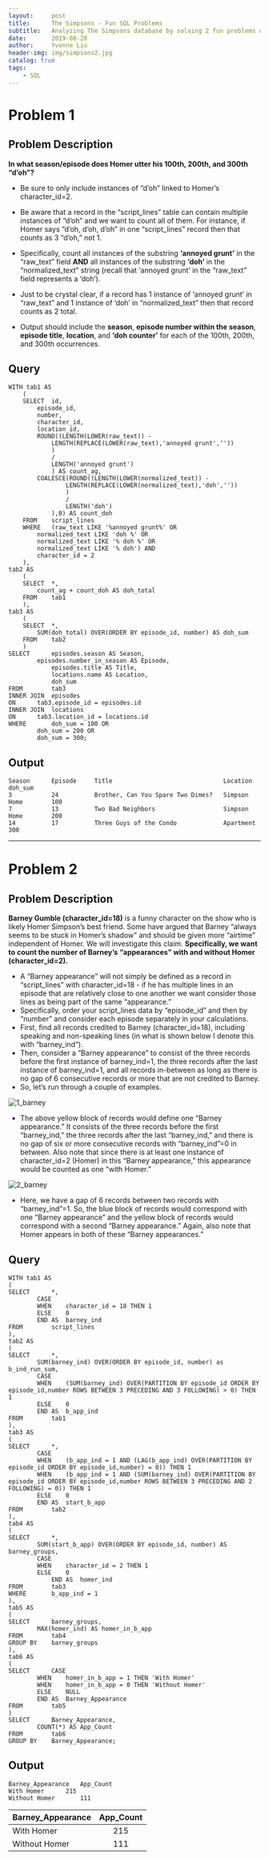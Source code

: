 ```yaml
---
layout:     post
title:      The Simpsons - Fun SQL Problems
subtitle:   Analyzing The Simpsons database by solving 2 fun problems using SQL
date:       2019-08-20
author:     Yvonne Liu
header-img: img/simpsons2.jpg
catalog: true
tags:
    - SQL
---
```


# Problem 1

## Problem Description

**In what season/episode does Homer utter his 100th, 200th, and 300th “d’oh”?**  

* Be sure to only include instances of “d’oh” linked to Homer’s character_id=2.  

* Be aware that a record in the “script_lines” table can contain multiple instances of “d’oh” and we want to count all of them.  For instance, if Homer says “d’oh, d’oh, d’oh” in one “script_lines” record then that counts as 3 “d’oh,” not 1.  

* Specifically, count all instances of the substring **‘annoyed grunt’** in the “raw_text” field **AND** all instances of the substring **‘doh’** in the “normalized_text” string (recall that ‘annoyed grunt’ in the “raw_text” field represents a ‘doh’).  

* Just to be crystal clear, if a record has 1 instance of ‘annoyed grunt’ in “raw_text” and 1 instance of ‘doh’ in “normalized_text” then that record counts as 2 total.  

* Output should include the **season**, **episode number within the season**, **episode title**, **location**, and **‘doh counter’** for each of the 100th, 200th, and 300th occurrences.

## Query

```
WITH tab1 AS
	(
	SELECT	id,
		episode_id,
		number, 
		character_id,
		location_id,
		ROUND((LENGTH(LOWER(raw_text)) - 
			LENGTH(REPLACE(LOWER(raw_text),'annoyed grunt',''))
			) 
			/ 
			LENGTH('annoyed grunt')        
			) AS count_ag,
		COALESCE(ROUND((LENGTH(LOWER(normalized_text)) - 
				LENGTH(REPLACE(LOWER(normalized_text),'doh',''))
				) 
				/ 
				LENGTH('doh')
			),0) AS count_doh
	FROM	script_lines
	WHERE	(raw_text LIKE '%annoyed grunt%' OR
		normalized_text LIKE 'doh %' OR
		normalized_text LIKE '% doh %' OR
		normalized_text LIKE '% doh') AND
		character_id = 2
	),
tab2 AS
	(		
	SELECT	*,
		count_ag + count_doh AS doh_total
	FROM	tab1
	),
tab3 AS
	(
	SELECT	*,
		SUM(doh_total) OVER(ORDER BY episode_id, number) AS doh_sum
	FROM	tab2
	)
SELECT		episodes.season AS Season,
		episodes.number_in_season AS Episode,
        	episodes.title AS Title,
        	locations.name AS Location,
        	doh_sum
FROM		tab3
INNER JOIN	episodes
ON		tab3.episode_id = episodes.id
INNER JOIN	locations
ON		tab3.location_id = locations.id
WHERE		doh_sum = 100 OR
		doh_sum = 200 OR
		doh_sum = 300;

```

## Output
```
Season      Episode     Title                               Location            doh_sum
3           24          Brother, Can You Spare Two Dimes?   Simpson Home        100
7           13          Two Bad Neighbors                   Simpson Home        200
14          17          Three Guys of the Condo             Apartment           300
```

***
# Problem 2

## Problem Description

**Barney Gumble (character_id=18)** is a funny character on the show who is likely Homer Simpson’s best friend.  Some have argued that Barney “always seems to be stuck in Homer’s shadow” and should be given more “airtime” independent of Homer.  We will investigate this claim.  **Specifically, we want to count the number of Barney’s “appearances” with and without Homer (character_id=2).**  

* A “Barney appearance” will not simply be defined as a record in “script_lines” with character_id=18 - if he has multiple lines in an episode that are relatively close to one another we want consider those lines as being part of the same “appearance.”  
* Specifically, order your script_lines data by “episode_id” and then by “number” and consider each episode separately in your calculations.  
* First, find all records credited to Barney (character_id=18), including speaking and non-speaking lines (in what is shown below I denote this with “barney_ind”).  
* Then, consider a “Barney appearance” to consist of the three records before the first instance of barney_ind=1, the three records after the last instance of barney_ind=1, and all records in-between as long as there is no gap of 6 consecutive records or more that are not credited to Barney.  
* So, let’s run through a couple of examples. 

![1_barney](https://user-images.githubusercontent.com/78829814/110739832-ca371200-81e6-11eb-9e82-18f612f1a8f6.jpg)


* The above yellow block of records would define one “Barney appearance.”  It consists of the three records before the first “barney_ind,” the three records after the last “barney_ind,” and there is no gap of six or more consecutive records with “barney_ind”=0 in between.  Also note that since there is at least one instance of character_id=2 (Homer) in this “Barney appearance,” this appearance would be counted as one “with Homer.” 


![2_barney](https://user-images.githubusercontent.com/78829814/110739620-63195d80-81e6-11eb-9ddf-28ce4de19bf1.jpg)

* Here, we have a gap of 6 records between two records with “barney_ind”=1.  So, the blue block of records would correspond with one “Barney appearance” and the yellow block of records would correspond with a second “Barney appearance.”  Again, also note that Homer appears in both of these “Barney appearances.”

## Query

```
WITH tab1 AS
(
SELECT		*,
		CASE
		WHEN	character_id = 18 THEN 1
		ELSE 	0
		END AS 	barney_ind
FROM		script_lines
),
tab2 AS
(
SELECT		*,
		SUM(barney_ind) OVER(ORDER BY episode_id, number) as b_ind_run_sum,
		CASE
		WHEN	(SUM(barney_ind) OVER(PARTITION BY episode_id ORDER BY episode_id,number ROWS BETWEEN 3 PRECEDING AND 3 FOLLOWING) > 0) THEN 1
		ELSE	0
		END AS 	b_app_ind
FROM		tab1
),
tab3 AS
(
SELECT		*,
		CASE
		WHEN	(b_app_ind = 1 AND (LAG(b_app_ind) OVER(PARTITION BY episode_id ORDER BY episode_id,number) = 0)) THEN 1
		WHEN	(b_app_ind = 1 AND (SUM(barney_ind) OVER(PARTITION BY episode_id ORDER BY episode_id,number ROWS BETWEEN 3 PRECEDING AND 2 FOLLOWING) = 0)) THEN 1
		ELSE 	0
		END AS 	start_b_app
FROM		tab2
),
tab4 AS
(
SELECT 		*,
		SUM(start_b_app) OVER(ORDER BY episode_id, number) AS barney_groups,
		CASE
		WHEN	character_id = 2 THEN 1
		ELSE 	0
        	END AS 	homer_ind
FROM		tab3
WHERE		b_app_ind = 1
),
tab5 AS
(
SELECT		barney_groups,
		MAX(homer_ind) AS homer_in_b_app
FROM		tab4
GROUP BY 	barney_groups
),
tab6 AS
(
SELECT		CASE
		WHEN 	homer_in_b_app = 1 THEN 'With Homer'
		WHEN 	homer_in_b_app = 0 THEN 'Without Homer'
		ELSE 	NULL
		END AS 	Barney_Appearance
FROM		tab5
)
SELECT		Barney_Appearance,
		COUNT(*) AS App_Count
FROM		tab6
GROUP BY 	Barney_Appearance;
```

## Output

```
Barney_Appearance	App_Count
With Homer		215
Without Homer		111

```

| Barney_Appearance | App_Count |	
|:----------------- |:---------:|	
| With Homer        |    215    |	
| Without Homer     |    111    |

